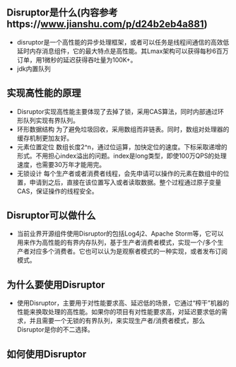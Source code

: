 ##  Disruptor是什么(内容参考https://www.jianshu.com/p/d24b2eb4a881)
*   disruptor是一个高性能的异步处理框架，或者可以任务是线程间通信的高效低延时内存消息组件，它的最大特点是高性能。其Lmax架构可以获得每秒6百万订单，用1微秒的延迟获得吞吐量为100K+。
*   jdk内置队列
##   实现高性能的原理   
*   Disruptor实现高性能主要体现了去掉了锁，采用CAS算法，同时内部通过环形队列实现有界队列。
*   环形数据结构
    为了避免垃圾回收，采用数组而非链表。同时，数组对处理器的缓存机制更加友好。
*   元素位置定位
    数组长度2^n，通过位运算，加快定位的速度。下标采取递增的形式。不用担心index溢出的问题。index是long类型，即使100万QPS的处理速度，也需要30万年才能用完。
*   无锁设计
    每个生产者或者消费者线程，会先申请可以操作的元素在数组中的位置，申请到之后，直接在该位置写入或者读取数据。整个过程通过原子变量CAS，保证操作的线程安全。
##  Disruptor可以做什么
*   当前业界开源组件使用Disruptor的包括Log4j2、Apache Storm等，它可以用来作为高性能的有界内存队列，基于生产者消费者模式，实现一个/多个生产者对应多个消费者。它也可以认为是观察者模式的一种实现，或者发布订阅模式。
##  为什么要使用Disruptor
*   使用Disruptor，主要用于对性能要求高、延迟低的场景，它通过“榨干”机器的性能来换取处理的高性能。如果你的项目有对性能要求高，对延迟要求低的需求，并且需要一个无锁的有界队列，来实现生产者/消费者模式，那么Disruptor是你的不二选择。
##  如何使用Disruptor

        